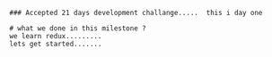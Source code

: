     ### Accepted 21 days development challange.....  this i day one

    # what we done in this milestone ?
    we learn redux.........
    lets get started.......
